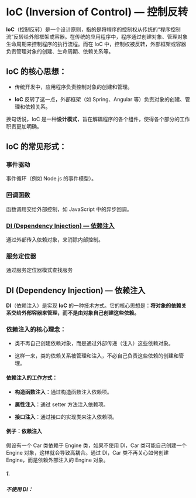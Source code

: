 # **IoC (Inversion of Control) — 控制反转**

**IoC**（控制反转）是一个设计原则，指的是将程序的控制权从传统的“程序控制流”反转给外部框架或容器。在传统的应用程序中，程序通过创建对象、管理对象生命周期来控制程序的执行流程。而在 IoC 中，控制权被反转，外部框架或容器负责管理对象的创建、生命周期、依赖关系等。

## **IoC 的核心思想：**

- 传统开发中，应用程序负责控制对象的创建和管理。

- **IoC** 反转了这一点，外部框架（如 Spring、Angular 等）负责对象的创建、管理和依赖关系。

换句话说，IoC 是一种**设计模式**，旨在解耦程序的各个组件，使得各个部分的工作职责更加明确。

  

## **IoC 的常见形式：**

###  **事件驱动**
事件循环（例如 Node.js 的事件模型）。

### **回调函数**
函数调用交给外部控制，如 JavaScript 中的异步回调。

### [ DI (Dependency Injection) — 依赖注入](#**DI%20(Dependency%20Injection)%20—%20依赖注入**)
通过外部传入依赖对象，来消除内部控制。

### **服务定位器**
通过服务定位器模式查找服务


## **DI (Dependency Injection) — 依赖注入**

**DI**（依赖注入）是实现 **IoC** 的一种技术方式。它的核心思想是：**将对象的依赖关系交给外部容器来管理，而不是由对象自己创建这些依赖。**

### **依赖注入的核心理念：**

- 类不再自己创建依赖对象，而是通过外部传递（注入）这些依赖对象。
    
- 这样一来，类的依赖关系被管理和注入，不必自己负责这些依赖的创建和管理。
    

  

#### **依赖注入的工作方式：**

- **构造函数注入**：通过构造函数注入依赖项。
    
- **属性注入**：通过 setter 方法注入依赖项。
    
- **接口注入**：通过接口的实现类来注入依赖项。
    

  

#### **例子：依赖注入**

  

假设有一个 Car 类依赖于 Engine 类，如果不使用 DI，Car 类可能自己创建一个 Engine 对象，这样就会导致高耦合。通过 DI，Car 类不再关心如何创建 Engine，而是依赖外部注入的 Engine 对象。

  

##### **1.** 

##### **不使用 DI：**